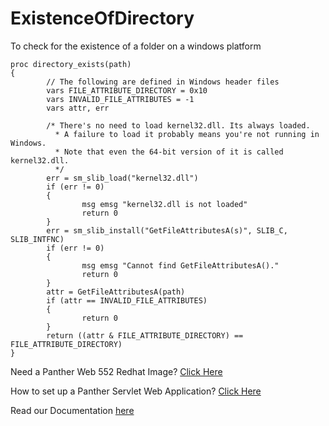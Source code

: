# ExistenceOfDirectory
To check for the existence of a folder on a windows platform
```
proc directory_exists(path)
{
        // The following are defined in Windows header files
        vars FILE_ATTRIBUTE_DIRECTORY = 0x10
        vars INVALID_FILE_ATTRIBUTES = -1
        vars attr, err

        /* There's no need to load kernel32.dll. Its always loaded.
          * A failure to load it probably means you're not running in Windows.
          * Note that even the 64-bit version of it is called kernel32.dll.
          */
        err = sm_slib_load("kernel32.dll")
        if (err != 0)
        {
                msg emsg "kernel32.dll is not loaded"
                return 0
        }
        err = sm_slib_install("GetFileAttributesA(s)", SLIB_C, SLIB_INTFNC)
        if (err != 0)
        {
                msg emsg "Cannot find GetFileAttributesA()."
                return 0
        }
        attr = GetFileAttributesA(path)
        if (attr == INVALID_FILE_ATTRIBUTES)
        {
                return 0
        }
        return ((attr & FILE_ATTRIBUTE_DIRECTORY) == FILE_ATTRIBUTE_DIRECTORY)
}
```
Need a Panther Web 552 Redhat Image? [Click Here](https://hub.docker.com/r/prolificspanther/pantherweb "Named link title") 

How to set up a Panther Servlet Web Application? [Click Here](https://github.com/ProlificsPanther/PantherWeb/releases "Named link title")

Read our Documentation [here](https://docs.prolifics.com)

